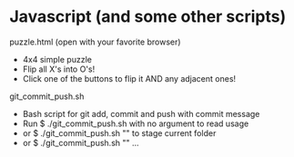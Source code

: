 # Javascript (and some other scripts)

puzzle.html (open with your favorite browser)
- 4x4 simple puzzle
- Flip all X's into O's!
- Click one of the buttons to flip it AND any adjacent ones!

git_commit_push.sh
- Bash script for git add, commit and push with commit message
- Run $ ./git_commit_push.sh with no argument to read usage
- or  $ ./git_commit_push.sh "<commit message>" to stage current folder
- or  $ ./git_commit_push.sh "<commit message>" <file1> <file2> <file3> ...
